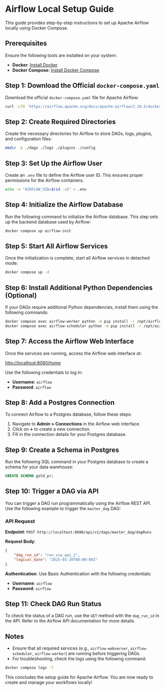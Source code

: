 # Airflow Local Setup Guide

This guide provides step-by-step instructions to set up Apache Airflow locally using Docker Compose.

## Prerequisites

Ensure the following tools are installed on your system:

- **Docker**: [Install Docker](https://docs.docker.com/get-docker/)
- **Docker Compose**: [Install Docker Compose](https://docs.docker.com/compose/install/)

## Step 1: Download the Official `docker-compose.yaml`

Download the official `docker-compose.yaml` file for Apache Airflow:

```bash
curl -LfO 'https://airflow.apache.org/docs/apache-airflow/2.10.5/docker-compose.yaml'
```

## Step 2: Create Required Directories

Create the necessary directories for Airflow to store DAGs, logs, plugins, and configuration files:

```bash
mkdir -p ./dags ./logs ./plugins ./config
```

## Step 3: Set Up the Airflow User

Create an `.env` file to define the Airflow user ID. This ensures proper permissions for the Airflow containers:

```bash
echo -e "AIRFLOW_UID=$(id -u)" > .env
```

## Step 4: Initialize the Airflow Database

Run the following command to initialize the Airflow database. This step sets up the backend database used by Airflow:

```bash
docker compose up airflow-init
```

## Step 5: Start All Airflow Services

Once the initialization is complete, start all Airflow services in detached mode:

```bash
docker compose up -d
```

## Step 6: Install Additional Python Dependencies (Optional)

If your DAGs require additional Python dependencies, install them using the following commands:

```bash
docker compose exec airflow-worker python -m pip install -r /opt/airflow/config/requirements.txt
docker compose exec airflow-scheduler python -m pip install -r /opt/airflow/config/requirements.txt
```

## Step 7: Access the Airflow Web Interface

Once the services are running, access the Airflow web interface at:

[http://localhost:8080/home](http://localhost:8080/home)

Use the following credentials to log in:

- **Username**: `airflow`
- **Password**: `airflow`

## Step 8: Add a Postgres Connection

To connect Airflow to a Postgres database, follow these steps:

1. Navigate to **Admin > Connections** in the Airflow web interface.
2. Click on **+** to create a new connection.
3. Fill in the connection details for your Postgres database.

## Step 9: Create a Schema in Postgres

Run the following SQL command in your Postgres database to create a schema for your data warehouse:

```sql
CREATE SCHEMA gold_pr;
```

## Step 10: Trigger a DAG via API

You can trigger a DAG run programmatically using the Airflow REST API. Use the following example to trigger the `master_dag` DAG:

### API Request

**Endpoint**: `POST http://localhost:8080/api/v1/dags/master_dag/dagRuns`

**Request Body**:

```json
{
    "dag_run_id": "run_via_api_1",
    "logical_date": "2025-03-20T00:00:00Z"
}
```

**Authentication**: Use Basic Authentication with the following credentials:

- **Username**: `airflow`
- **Password**: `airflow`

## Step 11: Check DAG Run Status

To check the status of a DAG run, use the `GET` method with the `dag_run_id` in the API. Refer to the Airflow API documentation for more details.

## Notes

- Ensure that all required services (e.g., `airflow-webserver`, `airflow-scheduler`, `airflow-worker`) are running before triggering DAGs.
- For troubleshooting, check the logs using the following command:

```bash
docker compose logs -f
```

This concludes the setup guide for Apache Airflow. You are now ready to create and manage your workflows locally!